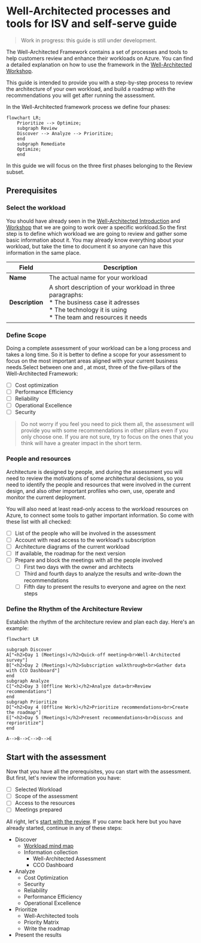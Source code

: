 # Well-Architected processes and tools for ISV and self-serve guide

> Work in progress: this guide is still under development.

The Well-Architected Framework contains a set of processes and tools to help customers review and enhance their workloads on Azure. You can find a detailed explanation on how to use the framework in the [Well-Architected Workshop][waf-workshop].

This guide is intended to provide you with a step-by-step process to review the architecture of your own workload, and build a roadmap with the recommendations you will get after running the assessment. 

In the Well-Architected framework process we define four phases:

```mermaid
flowchart LR;
    Prioritize --> Optimize;    
    subgraph Review
    Discover --> Analyze --> Prioritize;
    end
    subgraph Remediate
    Optimize;
    end
```

In this guide we will focus on the three first phases belonging to the Review subset.

## Prerequisites

### Select the workload

You should have already seen in the [Well-Architected Introduction][waf-introduction] and [Workshop][waf-workshop] that we are going to work over a specific workload.So the first step is to define which workload we are going to review and gather some basic information about it. You may already know everything about your workload, but take the time to document it so anyone can have this information in the same place.

| **Field** | **Description** |
| --- | --- |
| **Name** | The actual name for your workload|
| **Description** | A short description of your workload in three paragraphs:<br>* The business case it adresses<br>* The technology it is using<br>* The team and resources it needs |

### Define Scope

Doing a complete assessment of your workload can be a long process and takes a long time. So it is better to define a scope for your assessment to focus on the most important areas aligned with your current business needs.Select between one and , at most, three of the five-pillars of the Well-Architected Framework:

- [ ] Cost optimization
- [ ] Performance Efficiency
- [ ] Reliability
- [ ] Operational Excellence
- [ ] Security

> Do not worry if you feel you need to pick them all, the assessment will provide you with some recommendations in other pillars even if you only choose one. If you are not sure, try to focus on the ones that you think will have a greater impact in the short term.

### People and resources

Architecture is designed by people, and during the assessment you will need to review the motivations of some architectural decissions, so you need to identify the people and resources that were involved in the current design, and also other important profiles who own, use, operate and monitor the current deployment. 

You will also need at least read-only access to the workload resources on Azure, to connect some tools to gather important information. So come with these list with all checked:

- [ ] List of the people who will be involved in the assessment
- [ ] Account with read access to the workload's subscription
- [ ] Architecture diagrams of the current workload
- [ ] If available, the roadmap for the next version
- [ ] Prepare and block the meetings with all the people involved
    - [ ] First two days with the owner and architects
    - [ ] Third and fourth days to analyze the results and write-down the recommendations
    - [ ] Fifth day to present the results to everyone and agree on the next steps

### Define the Rhythm of the Architecture Review

Establish the rhythm of the architecture review and plan each day. Here's an example:

```mermaid
flowchart LR

subgraph Discover
A["<h2>Day 1 (Meetings)</h2>Quick-off meeting<br>Well-Architected survey"] 
B["<h2>Day 2 (Meetings)</h2>Subscription walkthrough<br>Gather data with CCO Dashboard"]
end
subgraph Analyze
C["<h2>Day 3 (Offline Work)</h2>Analyze data<br>Review recommendations"]
end
subgraph Prioritize
D["<h2>Day 4 (Offline Work)</h2>Prioritize recommendations<br>Create the roadmap"]
E["<h2>Day 5 (Meetings)</h2>Present recommendations<br>Discuss and reprioritize"]
end

A-->B-->C-->D-->E
```

## Start with the assessment

Now that you have all the prerequisites, you can start with the assessment. But first, let's review the information you have:

- [ ] Selected Workload
- [ ] Scope of the assessment
- [ ] Access to the resources
- [ ] Meetings prepared

All right, let's [start with the review][start]. If you came back here but you have already started, continue in any of these steps:

* Discover
    * [Workload mind map][start]
    * Information collection
        * Well-Architected Assessment
        * CCO Dashboard
* Analyze
    * Cost Optimization
    * Security
    * Reliability
    * Performance Efficiency
    * Operational Excellence
* Prioritize
    * Well-Architected tools
    * Priority Matrix
    * Write the roadmap
* Present the results


[start]: ./steps/01.Workload.md

[waf-introduction]: ../0.%20Well-Architected%20Introduction
[waf-workshop]: ../1.%20Well-Architected%20Workshop
